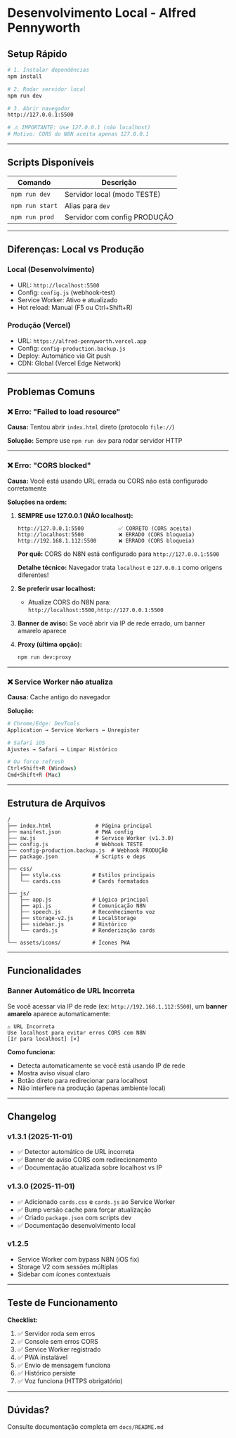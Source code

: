 # Desenvolvimento Local - Alfred Pennyworth

## Setup Rápido

```bash
# 1. Instalar dependências
npm install

# 2. Rodar servidor local
npm run dev

# 3. Abrir navegador
http://127.0.0.1:5500

# ⚠️ IMPORTANTE: Use 127.0.0.1 (não localhost)
# Motivo: CORS do N8N aceita apenas 127.0.0.1
```

---

## Scripts Disponíveis

| Comando | Descrição |
|---------|-----------|
| `npm run dev` | Servidor local (modo TESTE) |
| `npm run start` | Alias para `dev` |
| `npm run prod` | Servidor com config PRODUÇÃO |

---

## Diferenças: Local vs Produção

### Local (Desenvolvimento)

- URL: `http://localhost:5500`
- Config: `config.js` (webhook-test)
- Service Worker: Ativo e atualizado
- Hot reload: Manual (F5 ou Ctrl+Shift+R)

### Produção (Vercel)

- URL: `https://alfred-pennyworth.vercel.app`
- Config: `config-production.backup.js`
- Deploy: Automático via Git push
- CDN: Global (Vercel Edge Network)

---

## Problemas Comuns

### ❌ Erro: "Failed to load resource"

**Causa:** Tentou abrir `index.html` direto (protocolo `file://`)

**Solução:** Sempre use `npm run dev` para rodar servidor HTTP

---

### ❌ Erro: "CORS blocked"

**Causa:** Você está usando URL errada ou CORS não está configurado corretamente

**Soluções na ordem:**

1. **SEMPRE use 127.0.0.1 (NÃO localhost):**
   ```
   http://127.0.0.1:5500           ✅ CORRETO (CORS aceita)
   http://localhost:5500           ❌ ERRADO (CORS bloqueia)
   http://192.168.1.112:5500       ❌ ERRADO (CORS bloqueia)
   ```

   **Por quê:** CORS do N8N está configurado para `http://127.0.0.1:5500`

   **Detalhe técnico:** Navegador trata `localhost` e `127.0.0.1` como origens diferentes!

2. **Se preferir usar localhost:**
   - Atualize CORS do N8N para: `http://localhost:5500,http://127.0.0.1:5500`

3. **Banner de aviso:** Se você abrir via IP de rede errado, um banner amarelo aparece

4. **Proxy (última opção):**
   ```bash
   npm run dev:proxy
   ```

---

### ❌ Service Worker não atualiza

**Causa:** Cache antigo do navegador

**Solução:**
```bash
# Chrome/Edge: DevTools
Application → Service Workers → Unregister

# Safari iOS
Ajustes → Safari → Limpar Histórico

# Ou force refresh
Ctrl+Shift+R (Windows)
Cmd+Shift+R (Mac)
```

---

## Estrutura de Arquivos

```
/
├── index.html              # Página principal
├── manifest.json           # PWA config
├── sw.js                   # Service Worker (v1.3.0)
├── config.js               # Webhook TESTE
├── config-production.backup.js  # Webhook PRODUÇÃO
├── package.json            # Scripts e deps
│
├── css/
│   ├── style.css          # Estilos principais
│   └── cards.css          # Cards formatados
│
├── js/
│   ├── app.js             # Lógica principal
│   ├── api.js             # Comunicação N8N
│   ├── speech.js          # Reconhecimento voz
│   ├── storage-v2.js      # LocalStorage
│   ├── sidebar.js         # Histórico
│   └── cards.js           # Renderização cards
│
└── assets/icons/          # Ícones PWA
```

---

## Funcionalidades

### Banner Automático de URL Incorreta

Se você acessar via IP de rede (ex: `http://192.168.1.112:5500`), um **banner amarelo** aparece automaticamente:

```
⚠️ URL Incorreta
Use localhost para evitar erros CORS com N8N
[Ir para localhost] [×]
```

**Como funciona:**
- Detecta automaticamente se você está usando IP de rede
- Mostra aviso visual claro
- Botão direto para redirecionar para localhost
- Não interfere na produção (apenas ambiente local)

---

## Changelog

### v1.3.1 (2025-11-01)
- ✅ Detector automático de URL incorreta
- ✅ Banner de aviso CORS com redirecionamento
- ✅ Documentação atualizada sobre localhost vs IP

### v1.3.0 (2025-11-01)
- ✅ Adicionado `cards.css` e `cards.js` ao Service Worker
- ✅ Bump versão cache para forçar atualização
- ✅ Criado `package.json` com scripts dev
- ✅ Documentação desenvolvimento local

### v1.2.5
- Service Worker com bypass N8N (iOS fix)
- Storage V2 com sessões múltiplas
- Sidebar com ícones contextuais

---

## Teste de Funcionamento

**Checklist:**

1. ✅ Servidor roda sem erros
2. ✅ Console sem erros CORS
3. ✅ Service Worker registrado
4. ✅ PWA instalável
5. ✅ Envio de mensagem funciona
6. ✅ Histórico persiste
7. ✅ Voz funciona (HTTPS obrigatório)

---

## Dúvidas?

Consulte documentação completa em `docs/README.md`
